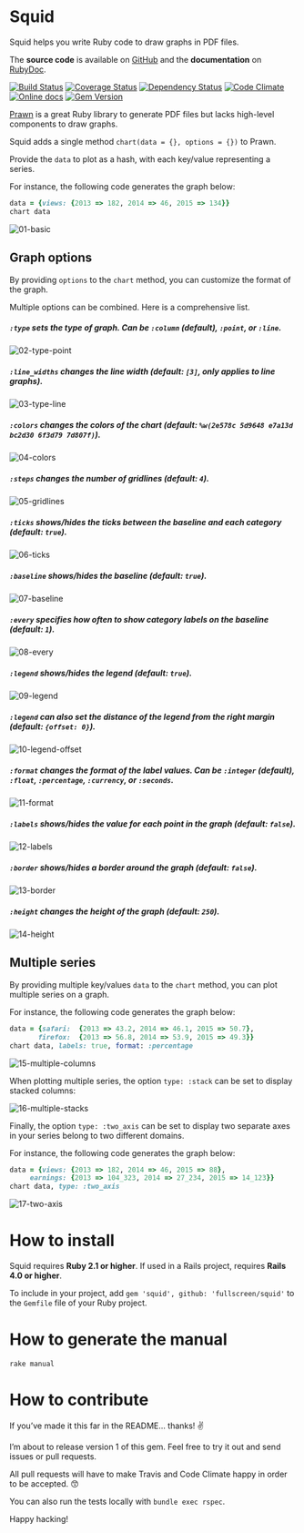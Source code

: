 Squid
=====

Squid helps you write Ruby code to draw graphs in PDF files.

The **source code** is available on [GitHub](https://github.com/Fullscreen/squid) and the **documentation** on [RubyDoc](http://www.rubydoc.info/github/Fullscreen/squid/master/Squid/Interface).

[![Build Status](http://img.shields.io/travis/Fullscreen/squid/master.svg)](https://travis-ci.org/Fullscreen/squid)
[![Coverage Status](http://img.shields.io/coveralls/Fullscreen/squid/master.svg)](https://coveralls.io/r/Fullscreen/squid)
[![Dependency Status](http://img.shields.io/gemnasium/Fullscreen/squid.svg)](https://gemnasium.com/Fullscreen/squid)
[![Code Climate](http://img.shields.io/codeclimate/github/Fullscreen/squid.svg)](https://codeclimate.com/github/Fullscreen/squid)
[![Online docs](http://img.shields.io/badge/docs-✓-green.svg)](http://www.rubydoc.info/github/Fullscreen/squid/master/Squid/Interface)
[![Gem Version](http://img.shields.io/gem/v/squid.svg)](http://rubygems.org/gems/squid)

[Prawn](http://prawnpdf.org) is a great Ruby library to generate PDF files
but lacks high-level components to draw graphs.

Squid adds a single method `chart(data = {}, options = {})` to Prawn.

Provide the `data` to plot as a hash, with each key/value representing a series.

For instance, the following code generates the graph below:

```ruby
data = {views: {2013 => 182, 2014 => 46, 2015 => 134}}
chart data
```

![01-basic](https://raw.githubusercontent.com/fullscreen/squid/master/examples/screenshots/readme_01.png "chart(data)")


Graph options
-------------

By providing `options` to the `chart` method, you can customize the format of the graph.

Multiple options can be combined. Here is a comprehensive list.

##### `:type` sets the type of graph. Can be `:column` (default), `:point`, or `:line`.

![02-type-point](https://raw.githubusercontent.com/fullscreen/squid/master/examples/screenshots/readme_02.png "chart(data, type: :point)")

##### `:line_widths` changes the line width (default: `[3]`, only applies to line graphs).

![03-type-line](https://raw.githubusercontent.com/fullscreen/squid/master/examples/screenshots/readme_03.png "chart(data, type: :line, line_widths: [10])")

##### `:colors` changes the colors of the chart (default: `%w(2e578c 5d9648 e7a13d bc2d30 6f3d79 7d807f)`).

![04-colors](https://raw.githubusercontent.com/fullscreen/squid/master/examples/screenshots/readme_04.png "chart(data, colors: ['5d9648'])")

##### `:steps` changes the number of gridlines (default: `4`).

![05-gridlines](https://raw.githubusercontent.com/fullscreen/squid/master/examples/screenshots/readme_05.png "chart(data, steps: 6)")

##### `:ticks` shows/hides the ticks between the baseline and each category (default: `true`).

![06-ticks](https://raw.githubusercontent.com/fullscreen/squid/master/examples/screenshots/readme_06.png "chart(data, ticks: false)")

##### `:baseline` shows/hides the baseline (default: `true`).

![07-baseline](https://raw.githubusercontent.com/fullscreen/squid/master/examples/screenshots/readme_07.png "chart(data, baseline: false)")

##### `:every` specifies how often to show category labels on the baseline (default: `1`).

![08-every](https://raw.githubusercontent.com/fullscreen/squid/master/examples/screenshots/readme_08.png "chart(data, every: 2)")

##### `:legend` shows/hides the legend (default: `true`).

![09-legend](https://raw.githubusercontent.com/fullscreen/squid/master/examples/screenshots/readme_09.png "chart(data, legend: false)")

##### `:legend` can also set the distance of the legend from the right margin (default: `{offset: 0}`).

![10-legend-offset](https://raw.githubusercontent.com/fullscreen/squid/master/examples/screenshots/readme_10.png "chart(data, legend: {offset: 50})")

##### `:format` changes the format of the label values. Can be `:integer` (default), `:float`, `:percentage`, `:currency`, or `:seconds`.

![11-format](https://raw.githubusercontent.com/fullscreen/squid/master/examples/screenshots/readme_11.png "chart(data, format: :percentage)")

##### `:labels` shows/hides the value for each point in the graph (default: `false`).

![12-labels](https://raw.githubusercontent.com/fullscreen/squid/master/examples/screenshots/readme_12.png "chart(data, labels: true)")

##### `:border` shows/hides a border around the graph (default: `false`).

![13-border](https://raw.githubusercontent.com/fullscreen/squid/master/examples/screenshots/readme_13.png "chart(data, border: true)")

##### `:height` changes the height of the graph (default: `250`).

![14-height](https://raw.githubusercontent.com/fullscreen/squid/master/examples/screenshots/readme_14.png "chart(data, height: 150)")

Multiple series
---------------

By providing multiple key/values `data` to the `chart` method, you can plot multiple series on a graph.

For instance, the following code generates the graph below:

```ruby
data = {safari:  {2013 => 43.2, 2014 => 46.1, 2015 => 50.7},
       firefox:  {2013 => 56.8, 2014 => 53.9, 2015 => 49.3}}
chart data, labels: true, format: :percentage
```

![15-multiple-columns](https://raw.githubusercontent.com/fullscreen/squid/master/examples/screenshots/readme_15.png "chart(data, labels: true, format: :percentage)")

When plotting multiple series, the option `type: :stack` can be set to display stacked columns:

![16-multiple-stacks](https://raw.githubusercontent.com/fullscreen/squid/master/examples/screenshots/readme_16.png "chart(data, type: :stack, format: :percentage)")

Finally, the option `type: :two_axis` can be set to display two separate axes in your series belong to two different domains.

For instance, the following code generates the graph below:

```ruby
data = {views: {2013 => 182, 2014 => 46, 2015 => 88},
     earnings: {2013 => 104_323, 2014 => 27_234, 2015 => 14_123}}
chart data, type: :two_axis
```

![17-two-axis](https://raw.githubusercontent.com/fullscreen/squid/master/examples/screenshots/readme_17.png "chart(data, type: :two_axis)")

How to install
==============

Squid requires **Ruby 2.1 or higher**.
If used in a Rails project, requires **Rails 4.0 or higher**.

To include in your project, add `gem 'squid', github: 'fullscreen/squid'` to the `Gemfile` file of your Ruby project.

How to generate the manual
==========================

`rake manual`

How to contribute
=================

If you’ve made it this far in the README… thanks! :v:

I’m about to release version 1 of this gem.
Feel free to try it out and send issues or pull requests.

All pull requests will have to make Travis and Code Climate happy in order to be accepted. :kissing_smiling_eyes:

You can also run the tests locally with `bundle exec rspec`.

Happy hacking!